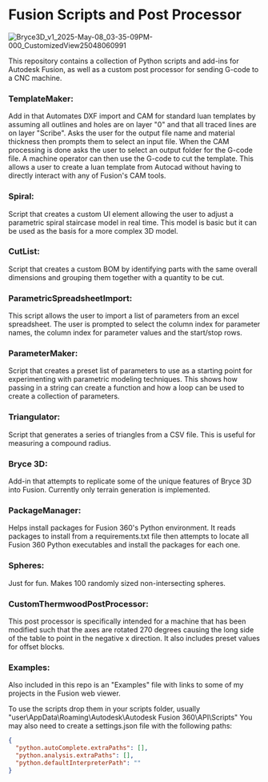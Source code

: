 # Fusion Scripts and Post Processor
![Bryce3D_v1_2025-May-08_03-35-09PM-000_CustomizedView25048060991](https://github.com/user-attachments/assets/21f7a3af-d50e-410f-a7f1-7df329f2336e)

This repository contains a collection of Python scripts and add-ins for Autodesk Fusion, as well as a custom post processor for sending G-code to a CNC machine.

### TemplateMaker:
Add in that Automates DXF import and CAM for standard luan templates by assuming all outlines and holes are on layer "0" and that all traced lines are on layer "Scribe". Asks the user for the output file name and material thickness then prompts them to select an input file. When the CAM processing is done asks the user to select an output folder for the G-code file. A machine operator can then use the G-code to cut the template. This allows a user to create a luan template from Autocad without having to directly interact with any of Fusion's CAM tools.

### Spiral:
Script that creates a custom UI element allowing the user to adjust a parametric spiral staircase model in real time. This model is basic but it can be used as the basis for a more complex 3D model.

### CutList:
Script that creates a custom BOM by identifying parts with the same overall dimensions and grouping them together with a quantity to be cut.

### ParametricSpreadsheetImport:
This script allows the user to import a list of parameters from an excel spreadsheet. The user is prompted to select the column index for parameter names, the column index for parameter values and the start/stop rows.

### ParameterMaker:
Script that creates a preset list of parameters to use as a starting point for experimenting with parametric modeling techniques. This shows how passing in a string can create a function and how a loop can be used to create a collection of parameters.

### Triangulator:
Script that generates a series of triangles from a CSV file. This is useful for measuring a compound radius.

### Bryce 3D:
Add-in that attempts to replicate some of the unique features of Bryce 3D into Fusion. Currently only terrain generation is implemented.

### PackageManager:
Helps install packages for Fusion 360's Python environment. It reads packages to install from a requirements.txt file then attempts to locate all Fusion 360 Python executables and install the packages for each one.

### Spheres:
Just for fun. Makes 100 randomly sized non-intersecting spheres.

### CustomThermwoodPostProcessor:
This post processor is specifically intended for a machine that has been modified such that the axes are rotated 270 degrees causing the long side of the table to point in the negative x direction. It also includes preset values for offset blocks.

### Examples:
Also included in this repo is an "Examples" file with links to some of my projects in the Fusion web viewer.

To use the scripts drop them in your scripts folder, usually "user\AppData\Roaming\Autodesk\Autodesk Fusion 360\API\Scripts" You may also need to create a settings.json file with the following paths:

```json
{
  "python.autoComplete.extraPaths": [],
  "python.analysis.extraPaths": [],
  "python.defaultInterpreterPath": ""
}

```

